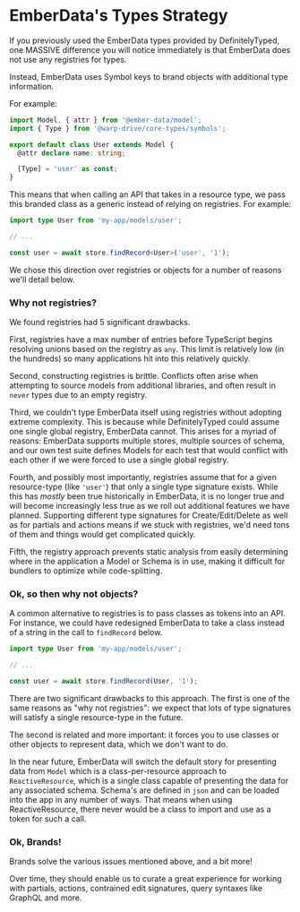 # EmberData's Types Strategy

If you previously used the EmberData types provided by DefinitelyTyped, one MASSIVE
difference you will notice immediately is that EmberData does not use any registries
for types.

Instead, EmberData uses Symbol keys to brand objects with additional type information.

For example:

```ts
import Model, { attr } from '@ember-data/model';
import { Type } from '@warp-drive/core-types/symbols';

export default class User extends Model {
  @attr declare name: string;

  [Type] = 'user' as const;
}
```

This means that when calling an API that takes in a resource type, we pass this branded class as a generic instead of relying on registries. For example:

```ts
import type User from 'my-app/models/user';

// ...

const user = await store.findRecord<User>('user', '1');
```

We chose this direction over registries or objects for a number of reasons we'll detail below.

### Why not registries?

We found registries had 5 significant drawbacks.

First, registries have a max number of entries before TypeScript begins resolving unions based on the registry as `any`. This limit is relatively low (in the hundreds) so many applications hit into this relatively quickly.

Second, constructing registries is brittle. Conflicts often arise when attempting to source models from additional libraries, and often result in `never` types due to an empty registry.

Third, we couldn't type EmberData itself using registries without adopting extreme complexity. This is because while DefinitelyTyped could assume one single global registry, EmberData cannot. This arises for a myriad of reasons: EmberData supports multiple stores, multiple sources of schema, and our own test suite defines Models for each test that would conflict with each other if we were forced to use a single global registry.

Fourth, and possibly most importantly, registries assume that for a given resource-type (like `'user'`) that only a single type signature exists. While this has *mostly* been true historically in EmberData, it is no longer true and will become increasingly less true as we roll out additional features we have planned. Supporting different
type signatures for Create/Edit/Delete as well as for partials and actions means if we stuck with registries, we'd need tons of them and things would get complicated quickly.

Fifth, the registry approach prevents static analysis from easily determining where in the application a Model or Schema is in use, making it difficult for bundlers to
optimize while code-splitting.

### Ok, so then why not objects?

A common alternative to registries is to pass classes as tokens into an API. For instance, we could have redesigned
EmberData to take a class instead of a string in the call to `findRecord` below.

```ts
import type User from 'my-app/models/user';

// ...

const user = await store.findRecord(User, '1');
```

There are two significant drawbacks to this approach. The first is one of the same reasons as "why not registries": we expect that lots of type signatures will satisfy a single resource-type in the future.

The second is related and more important: it forces you to use classes or other objects to represent data, which we don't want to do.

In the near future, EmberData will switch the default story for presenting data from `Model` which is a class-per-resource approach to `ReactiveResource`, which is a single class capable of presenting the data for any associated schema. Schema's are defined in `json` and can be loaded into the app in any number of ways. That means when using ReactiveResource, there never would be a class to import and use as a token for such a call.

### Ok, Brands!

Brands solve the various issues mentioned above, and a bit more!

Over time, they should enable us to curate a great experience for working with partials, actions, contrained edit signatures, query syntaxes like GraphQL and more.
